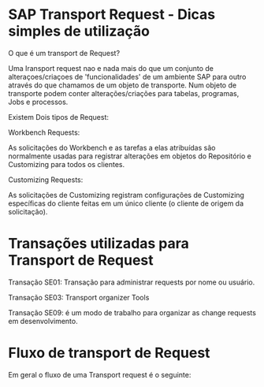 # SAP Transport Request - Dicas simples de utilização

O que é um transport de Request?

Uma Iransport request nao e nada mais do que um conjunto de alteraçoes/criaçoes de 'funcionalidades' de um ambiente SAP para outro através do que chamamos de um objeto de
transporte. Num objeto de transporte podem conter alterações/criações para tabelas, programas, Jobs e processos.


Existem Dois tipos de Request:

Workbench Requests: 

As solicitações do Workbench e as tarefas a elas atribuídas são normalmente usadas para registrar alterações em objetos do Repositório e Customizing para todos os clientes.

Customizing Requests:

As solicitações de Customizing registram configurações de Customizing específicas do cliente feitas em um único cliente (o cliente de origem da solicitação).


# Transações utilizadas para Transport de Request

Transação SE01: Transação para administrar requests por nome ou usuário.

Transação SE03: Transport organizer Tools

Transação SE09: é um modo de trabalho para organizar as change requests em desenvolvimento.




# Fluxo de transport de Request

Em geral o fluxo de uma Transport request é o seguinte: 




